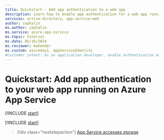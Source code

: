```yaml
---
title: Quickstart - Add app authentication to a web app
description: Learn how to enable app authentication for a web app running on Azure App Service. Limit access to the web app to users in your organization​.
services: active-directory, app-service-web
author: cephalin
ms.author: cephalin
ms.service: azure-app-service
ms.topic: tutorial
ms.date: 05/16/2024
ms.reviewer: mahender
ms.custom: azureday1, AppServiceIdentity
#Customer intent: As an application developer, enable authentication and authorization for a web app running on Azure App Service.
---
```


# Quickstart: Add app authentication to your web app running on Azure App Service

[!INCLUDE [start](./includes/tutorial-set-up-app-service-authentication/intro.md)]

[!INCLUDE [start](./includes/tutorial-set-up-app-service-authentication/after.md)]

> [!div class="nextstepaction"]
> [App Service accesses storage](scenario-secure-app-access-storage.md)
